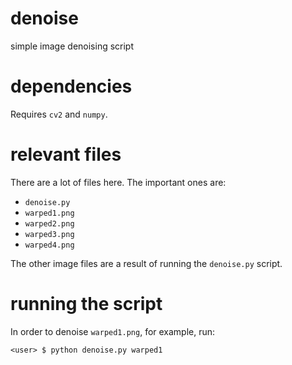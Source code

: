 # denoise
simple image denoising script

# dependencies

Requires `cv2` and `numpy`.

# relevant files

There are a lot of files here. The important ones are:

- `denoise.py`
- `warped1.png`
- `warped2.png`
- `warped3.png`
- `warped4.png`

The other image files are a result of running the `denoise.py` script.


# running the script

In order to denoise `warped1.png`, for example, run:
```
<user> $ python denoise.py warped1
```
